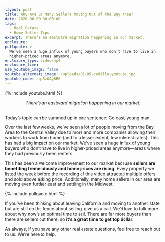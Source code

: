 ```yaml
---
layout: post
title: Why Are So Many Sellers Moving Out of the Bay Area?
date: 2020-06-09 00:00:00
tags:
  - Real Estate
  - Home Seller Tips
excerpt: There’s an eastward migration happening in our market.
enclosure:
pullquote: >-
  We’ve seen a huge influx of young buyers who don’t have to live in
  higher-priced areas anymore.
enclosure_type: video/mp4
enclosure_time:
use_youtube_image: false
youtube_alternate_image: /uploads/06-05-cedillo-youtube.jpg
youtube_code: sqo8zOAy6R0
---
```


{% include youtube.html %}

<center><em>There’s an eastward migration happening in our market.</em></center>

<br>Today’s topic can be summed up in one sentence: Go east, young man.

Over the last few weeks, we’ve seen a lot of people moving from the Bay Area to the Central Valley due to more and more companies allowing their workers to work from home (and to a lesser extent, low interest rates). This has had a big impact on our market. We’ve seen a huge influx of young buyers who don’t have to live in higher-priced areas anymore—areas where they had previously been renters.

This has been a welcome improvement to our market because **sellers are benefiting tremendously and home prices are rising**. Every property we listed the week before the recording of this video attracted multiple offers and sold above asking price. Additionally, many home sellers in our area are moving even further east and settling in the Midwest.

{% include pullquote.html %}

If you’ve been thinking about leaving California and moving to another state but are still on the fence about selling, give us a call. We’d love to talk more about why now’s an optimal time to sell. There are far more buyers than there are sellers out there, so **it’s a great time to get top dollar**.

As always, if you have any other real estate questions, feel free to reach out to us. We’re here to help.